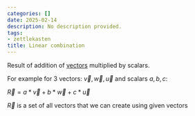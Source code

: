 ```yaml
---
categories: []
date: 2025-02-14
description: No description provided.
tags:
- zettlekasten
title: Linear combination
---
```


Result of addition of [vectors](Vector.md) multiplied by scalars.

For example for 3 vectors: $\vec{v},\vec{w},\vec{u}$ and scalars $a,b,c$:

$\vec{R} = a * \vec{v} + b * \vec{w} + c * \vec{u}$

$\vec{R}$ is a set of all vectors that we can create using given vectors